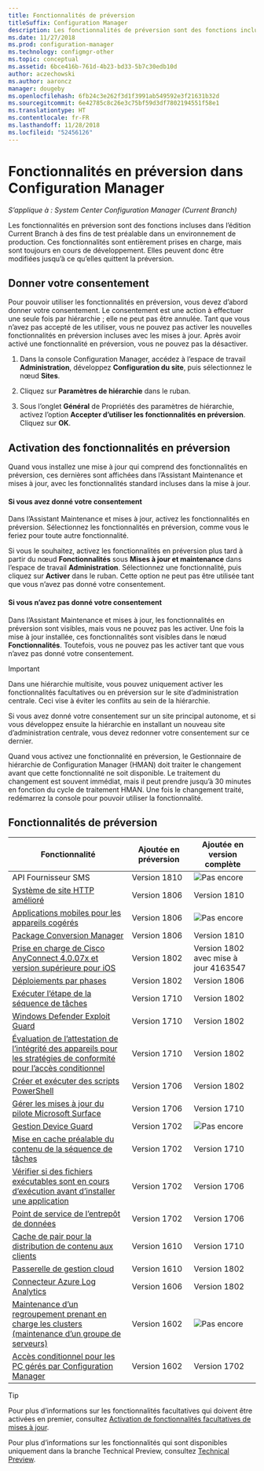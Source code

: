 ```yaml
---
title: Fonctionnalités de préversion
titleSuffix: Configuration Manager
description: Les fonctionnalités de préversion sont des fonctions incluses dans la branche Current Branch à des fins de test préalable dans un environnement de production.
ms.date: 11/27/2018
ms.prod: configuration-manager
ms.technology: configmgr-other
ms.topic: conceptual
ms.assetid: 6bce416b-761d-4b23-bd33-5b7c30edb10d
author: aczechowski
ms.author: aaroncz
manager: dougeby
ms.openlocfilehash: 6fb24c3e262f3d1f3991ab549592e3f21631b32d
ms.sourcegitcommit: 6e42785c8c26e3c75bf59d3df7802194551f58e1
ms.translationtype: HT
ms.contentlocale: fr-FR
ms.lasthandoff: 11/28/2018
ms.locfileid: "52456126"
---
```

# <a name="pre-release-features-in-configuration-manager"></a>Fonctionnalités en préversion dans Configuration Manager

*S’applique à : System Center Configuration Manager (Current Branch)*

Les fonctionnalités en préversion sont des fonctions incluses dans l’édition Current Branch à des fins de test préalable dans un environnement de production. Ces fonctionnalités sont entièrement prises en charge, mais sont toujours en cours de développement. Elles peuvent donc être modifiées jusqu’à ce qu’elles quittent la préversion.



## <a name="give-consent"></a>Donner votre consentement  

Pour pouvoir utiliser les fonctionnalités en préversion, vous devez d’abord donner votre consentement. Le consentement est une action à effectuer une seule fois par hiérarchie ; elle ne peut pas être annulée. Tant que vous n’avez pas accepté de les utiliser, vous ne pouvez pas activer les nouvelles fonctionnalités en préversion incluses avec les mises à jour. Après avoir activé une fonctionnalité en préversion, vous ne pouvez pas la désactiver.

1. Dans la console Configuration Manager, accédez à l’espace de travail **Administration**, développez **Configuration du site**, puis sélectionnez le nœud **Sites**.  

2. Cliquez sur **Paramètres de hiérarchie** dans le ruban.  

3. Sous l’onglet **Général** de Propriétés des paramètres de hiérarchie, activez l’option **Accepter d’utiliser les fonctionnalités en préversion**. Cliquez sur **OK**.  



## <a name="enabling-pre-release-features"></a>Activation des fonctionnalités en préversion

Quand vous installez une mise à jour qui comprend des fonctionnalités en préversion, ces dernières sont affichées dans l’Assistant Maintenance et mises à jour, avec les fonctionnalités standard incluses dans la mise à jour.

#### <a name="if-you-have-given-consent"></a>Si vous avez donné votre consentement
Dans l’Assistant Maintenance et mises à jour, activez les fonctionnalités en préversion. Sélectionnez les fonctionnalités en préversion, comme vous le feriez pour toute autre fonctionnalité.     

Si vous le souhaitez, activez les fonctionnalités en préversion plus tard à partir du nœud **Fonctionnalités** sous **Mises à jour et maintenance** dans l’espace de travail **Administration**. Sélectionnez une fonctionnalité, puis cliquez sur **Activer** dans le ruban. Cette option ne peut pas être utilisée tant que vous n’avez pas donné votre consentement.

#### <a name="if-you-havent-given-consent"></a>Si vous n’avez pas donné votre consentement
Dans l’Assistant Maintenance et mises à jour, les fonctionnalités en préversion sont visibles, mais vous ne pouvez pas les activer. Une fois la mise à jour installée, ces fonctionnalités sont visibles dans le nœud **Fonctionnalités**. Toutefois, vous ne pouvez pas les activer tant que vous n’avez pas donné votre consentement.


> [!Important]  
> Dans une hiérarchie multisite, vous pouvez uniquement activer les fonctionnalités facultatives ou en préversion sur le site d’administration centrale. Ceci vise à éviter les conflits au sein de la hiérarchie. <!--507197-->  
> 
> Si vous avez donné votre consentement sur un site principal autonome, et si vous développez ensuite la hiérarchie en installant un nouveau site d’administration centrale, vous devez redonner votre consentement sur ce dernier.  

Quand vous activez une fonctionnalité en préversion, le Gestionnaire de hiérarchie de Configuration Manager (HMAN) doit traiter le changement avant que cette fonctionnalité ne soit disponible. Le traitement du changement est souvent immédiat, mais il peut prendre jusqu’à 30 minutes en fonction du cycle de traitement HMAN. Une fois le changement traité, redémarrez la console pour pouvoir utiliser la fonctionnalité.



## <a name="pre-release-features"></a>Fonctionnalités de préversion

<!--Note/tip for target article

> [!Note]  
> In this version of Configuration Manager, <feature name> is a pre-release feature. To enable it, see [Pre-release features](/sccm/core/servers/manage/pre-release-features).  


> [!Tip]  
> This feature was first introduced in version 1702 as a [pre-release feature](/sccm/core/servers/manage/pre-release-features). Beginning with version 1706, this feature is no longer a pre-release feature.  

-->


| Fonctionnalité          | Ajoutée en préversion | Ajoutée en version complète |  
|------------------|----------------------|-------------------------|
| API Fournisseur SMS <!--1359052--> | Version 1810 | ![Pas encore](media/red_x.png) |
| [Système de site HTTP amélioré](/sccm/core/plan-design/hierarchy/enhanced-http) <!--1356889,1358228--> | Version 1806 | Version 1810 |
| [Applications mobiles pour les appareils cogérés](/sccm/core/clients/manage/co-management-switch-workloads#workloads-able-to-be-transitioned-to-intune) <!--1357892--> | Version 1806 | ![Pas encore](media/red_x.png) |
| [Package Conversion Manager](/sccm/apps/pcm/package-conversion-manager) <!--1357861--> | Version 1806 | Version 1810 |
| [Prise en charge de Cisco AnyConnect 4.0.07x et version supérieure pour iOS](/sccm/mdm/deploy-use/create-vpn-profiles)<!--1357393--> | Version 1802 | Version 1802 <br>avec mise à jour 4163547 |
| [Déploiements par phases](/sccm/osd/deploy-use/create-phased-deployment-for-task-sequence) <!--1356837--> | Version 1802 | Version 1806 |
| [Exécuter l’étape de la séquence de tâches](/sccm/osd/deploy-use/manage-task-sequences-to-automate-tasks#add-child-task-sequences-to-a-task-sequence) <!--1261338--> |  Version 1710 | Version 1802 |
| [Windows Defender Exploit Guard](/sccm/protect/deploy-use/create-deploy-exploit-guard-policy) <!--1355468--> | Version 1710 | Version 1802 |
| [Évaluation de l’attestation de l’intégrité des appareils pour les stratégies de conformité pour l’accès conditionnel](/sccm/mdm/deploy-use/manage-access-to-o365-services-for-pcs-managed-by-sccm) <!--1235616--> | Version 1710 | Version 1802 |
| [Créer et exécuter des scripts PowerShell](/sccm/apps/deploy-use/create-deploy-scripts) <!--1236459--> | Version 1706 | Version 1802 |
| [Gérer les mises à jour du pilote Microsoft Surface](/sccm/sum/get-started/configure-classifications-and-products) <!--1098490--> | Version 1706 | Version 1710 |
| [Gestion Device Guard](/sccm/protect/deploy-use/use-device-guard-with-configuration-manager) <!--1355092 (1319346)--> | Version 1702 | ![Pas encore](media/red_x.png) |
| [Mise en cache préalable du contenu de la séquence de tâches](/sccm/osd/deploy-use/create-a-task-sequence-to-upgrade-an-operating-system#configure-pre-cache-content) <!--1021244--> | Version 1702 | Version 1710 |
| [Vérifier si des fichiers exécutables sont en cours d’exécution avant d’installer une application](/sccm/apps/deploy-use/deploy-applications#how-to-check-for-running-executable-files-before-installing-an-application) <!--1284624--> | Version 1702 | Version 1706 |
| [Point de service de l’entrepôt de données](/sccm/core/servers/manage/data-warehouse) <!--1277922--> | Version 1702 | Version 1706 |
| [Cache de pair pour la distribution de contenu aux clients](/sccm/core/plan-design/hierarchy/client-peer-cache) <!--1101436--> | Version 1610 | Version 1710 |
| [Passerelle de gestion cloud](/sccm/core/clients/manage/plan-cloud-management-gateway) <!--1101764--> | Version 1610 | Version 1802 |
| [Connecteur Azure Log Analytics](/sccm/core/clients/manage/sync-data-log-analytics) <!--1236739--> | Version 1606 | Version 1802 |
| [Maintenance d’un regroupement prenant en charge les clusters (maintenance d’un groupe de serveurs)](/sccm/core/get-started/capabilities-in-technical-preview-1605#BKMK_ServerGroups) <!--1081776--> | Version 1602 | ![Pas encore](media/red_x.png) |
| [Accès conditionnel pour les PC gérés par Configuration Manager](/sccm/mdm/deploy-use/manage-access-to-o365-services-for-pcs-managed-by-sccm) <!--  --> | Version 1602 | Version 1702 |

<!--Image used = ![Not yet](media/red_x.png) -->

> [!Tip]  
> Pour plus d’informations sur les fonctionnalités facultatives qui doivent être activées en premier, consultez [Activation de fonctionnalités facultatives de mises à jour](/sccm/core/servers/manage/install-in-console-updates#bkmk_options).  
> 
> Pour plus d’informations sur les fonctionnalités qui sont disponibles uniquement dans la branche Technical Preview, consultez [Technical Preview](/sccm/core/get-started/technical-preview).  
